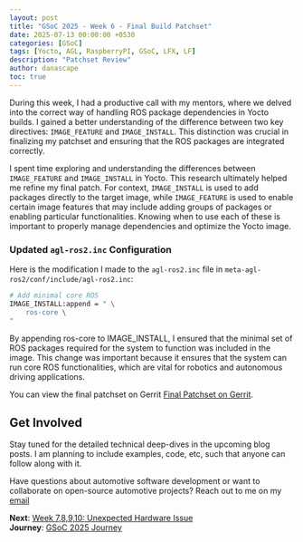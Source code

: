 ```yaml
---
layout: post
title: "GSoC 2025 - Week 6 - Final Build Patchset"
date: 2025-07-13 00:00:00 +0530
categories: [GSoC]
tags: [Yocto, AGL, RaspberryPI, GSoC, LFX, LF]
description: "Patchset Review"
author: danascape
toc: true
---
```


During this week, I had a productive call with my mentors, where we delved into the correct way of handling ROS package dependencies in Yocto builds. I gained a better understanding of the difference between two key directives: `IMAGE_FEATURE` and `IMAGE_INSTALL`. This distinction was crucial in finalizing my patchset and ensuring that the ROS packages are integrated correctly.

I spent time exploring and understanding the differences between `IMAGE_FEATURE` and `IMAGE_INSTALL` in Yocto. This research ultimately helped me refine my final patch. For context, `IMAGE_INSTALL` is used to add packages directly to the target image, while `IMAGE_FEATURE` is used to enable certain image features that may include adding groups of packages or enabling particular functionalities. Knowing when to use each of these is important to properly manage dependencies and optimize the Yocto image.


### Updated `agl-ros2.inc` Configuration

Here is the modification I made to the `agl-ros2.inc` file in `meta-agl-ros2/conf/include/agl-ros2.inc`:

```bash
# Add minimal core ROS
IMAGE_INSTALL:append = " \
    ros-core \
"
```

By appending ros-core to IMAGE_INSTALL, I ensured that the minimal set of ROS packages required for the system to function was included in the image. This change was important because it ensures that the system can run core ROS functionalities, which are vital for robotics and autonomous driving applications.

You can view the final patchset on Gerrit [Final Patchset on Gerrit][patchset].

## Get Involved
Stay tuned for the detailed technical deep-dives in the upcoming blog posts. I am planning to include examples, code, etc, such that anyone can follow along with it.

Have questions about automotive software development or want to collaborate on open-source automotive projects? Reach out to me on my [email][email]

**Next**: [Week 7,8,9,10: Unexpected Hardware Issue][week-7]  
**Journey**: [GSoC 2025 Journey][series-journey]

[email]: mailto:saalim.priv@gmail.com
[week-7]: /posts/GSoC-2025-week7-8-9-10/
[series-journey]: /posts/GSoC-2025-Journey/
[patchset]: https://gerrit.automotivelinux.org/gerrit/c/AGL/meta-agl-devel/+/31100